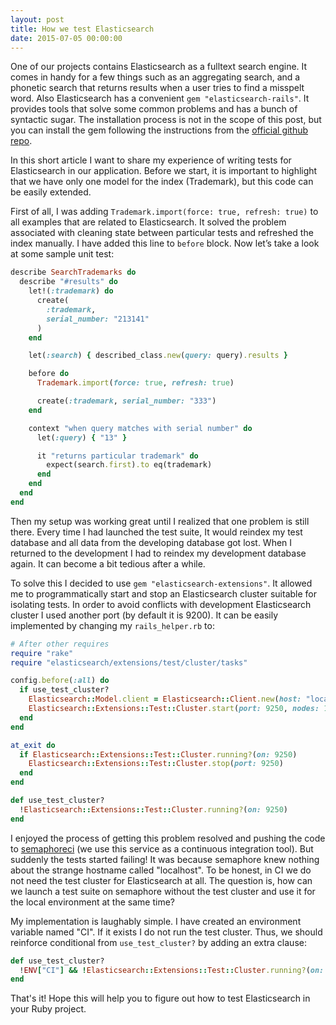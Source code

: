 ```yaml
---
layout: post
title: How we test Elasticsearch
date: 2015-07-05 00:00:00
---
```

One of our projects contains Elasticsearch as a fulltext search engine. It comes in handy for a few things such as an aggregating search, and a phonetic search that returns results when a user tries to find a misspelt word. Also Elasticsearch has a convenient `gem "elasticsearch-rails"`. It provides tools that solve some common problems and has a bunch of syntactic sugar. The installation process is not in the scope of this post, but you can install the gem following the instructions from the [official github repo](https://github.com/elastic/elasticsearch-rails#installation).


In this short article I want to share my experience of writing tests for Elasticsearch in our application. Before we start, it is important to highlight that we have only one model for the index (Trademark), but this code can be easily extended.


First of all, I was adding `Trademark.import(force: true, refresh: true)` to all examples that are related to Elasticsearch. It solved the problem associated with cleaning state between particular tests and refreshed the index manually. I have added this line to `before` block. Now let’s take a look at some sample unit test:

```ruby
describe SearchTrademarks do
  describe "#results" do
    let!(:trademark) do
      create(
        :trademark,
        serial_number: "213141"
      )
    end

    let(:search) { described_class.new(query: query).results }

    before do
      Trademark.import(force: true, refresh: true)

      create(:trademark, serial_number: "333")
    end

    context "when query matches with serial number" do
      let(:query) { "13" }

      it "returns particular trademark" do
        expect(search.first).to eq(trademark)
      end
    end
  end
end
```

Then my setup was working great until I realized that one problem is still there. Every time I had launched the test suite, It would reindex my test database and all data from the developing database got lost. When I returned to the development I had to reindex my development database again. It can become a bit tedious after a while.


To solve this I decided to use `gem "elasticsearch-extensions"`. It allowed me to programmatically start and stop an Elasticsearch cluster suitable for isolating tests. In order to avoid conflicts with development Elasticsearch cluster I used another port (by default it is 9200). It can be easily implemented by changing my `rails_helper.rb` to:

```ruby
# After other requires
require "rake"
require "elasticsearch/extensions/test/cluster/tasks"

config.before(:all) do
  if use_test_cluster?
    Elasticsearch::Model.client = Elasticsearch::Client.new(host: "localhost:9250")
    Elasticsearch::Extensions::Test::Cluster.start(port: 9250, nodes: 1)
  end
end

at_exit do
  if Elasticsearch::Extensions::Test::Cluster.running?(on: 9250)
    Elasticsearch::Extensions::Test::Cluster.stop(port: 9250)
  end
end

def use_test_cluster?
  !Elasticsearch::Extensions::Test::Cluster.running?(on: 9250)
end
```

I enjoyed the process of getting this problem resolved and pushing the code to [semaphoreci](https://semaphoreci.com/) (we use this service as a continuous integration tool). But suddenly the tests started failing! It was because semaphore knew nothing about the strange hostname called "localhost". To be honest, in CI we do not need the test cluster for Elasticsearch at all. The question is, how can we launch a test suite on semaphore without the test cluster and use it for the local environment at the same time?


My implementation is laughably simple. I have created an environment variable named "CI". If it exists I do not run the test cluster. Thus, we should reinforce conditional from `use_test_cluster?` by adding an extra clause:

```ruby
def use_test_cluster?
  !ENV["CI"] && !Elasticsearch::Extensions::Test::Cluster.running?(on: 9250)
end
```

That's it! Hope this will help you to figure out how to test Elasticsearch in your Ruby project.
